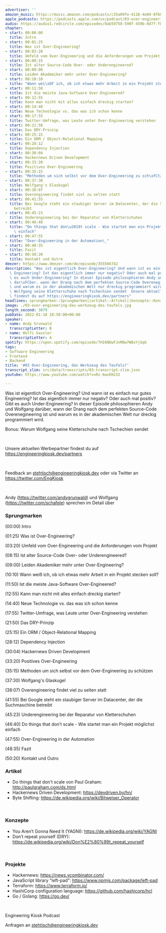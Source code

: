 ```yaml
---
advertiser: ''
amazon_music: https://music.amazon.com/podcasts/c35a09fe-4116-4e04-8f68-77d61b112e46/episodes/3a1c7cb3-6259-4c47-a129-f93a96345d89/engineering-kiosk-03-over-engineering-das-werkzeug-des-teufels
apple_podcasts: https://podcasts.apple.com/us/podcast/03-over-engineering-das-werkzeug-des-teufels/id1603082924?i=1000548219975
audio: https://audio1.redcircle.com/episodes/8ab59758-598f-459b-8d7f-f832ced2b87f/stream.mp3
chapter:
- start: 00:00:00
  title: Intro
- start: 00:01:25
  title: Was ist Over-Engineering?
- start: 00:03:20
  title: Umfeld vom Over-Engineering und die Anforderungen vom Projekt
- start: 00:08:15
  title: Ist alter Source-Code Over- oder Underengineered?
- start: 00:09:00
  title: Leiden Akademiker mehr unter Over-Engineering?
- start: 00:10:10
  title: "Wann wei\xDF ich, ob ich etwas mehr Arbeit in ein Projekt stecken soll?"
- start: 00:11:50
  title: Ist die meiste Java-Software Over-Engineered?
- start: 00:12:55
  title: Kann man nicht mit alles einfach dreckig starten?
- start: 00:14:40
  title: Neue Technologie vs. das was ich schon kenne
- start: 00:17:55
  title: Twitter-Umfrage, was Leute unter Over-Engineering verstehen
- start: 00:21:50
  title: Das DRY-Prinzip
- start: 00:25:15
  title: Ein ORM / Object-Relational Mapping
- start: 00:28:12
  title: Dependency Injection
- start: 00:30:04
  title: Hackernews Driven Development
- start: 00:33:20
  title: Positives Over-Engineering
- start: 00:35:15
  title: "Methoden um sich selbst vor dem Over-Engineering zu sch\xFCtzen"
- start: 00:37:30
  title: Wolfgang's Glaskugel
- start: 00:38:07
  title: Overengineering findet viel zu selten statt
- start: 00:41:55
  title: Bei Google steht ein staubiger Server im Datacenter, der die Suchmaschine
    betreibt
- start: 00:45:23
  title: Underengineering bei der Reparatur von Kletterschuhen
- start: 00:46:40
  title: "Do things that don\u2019t scale - Wie startet man ein Projekt m\xF6glichst\
    \ einfach"
- start: 00:47:55
  title: "Over-Engineering in der Automation\_"
- start: 00:48:35
  title: Fazit
- start: 00:50:20
  title: Kontakt und Outro
deezer: https://www.deezer.com/de/episode/355566742
description: "Was ist eigentlich Over-Engineering? Und wann ist es einfach nur gutes\
  \ Engineering? Ist das eigentlich immer nur negativ? Oder auch mal positiv? Gibt\
  \ es auch Under-Engineering? In dieser Episode philosophieren Andy und Wolfgang\
  \ dar\xFCber, wann der Drang nach dem perfekten Source-Code Overenegineering ist\
  \ und warum es in der akademischen Welt nur dreckig programmiert wird. Bonus: Warum\
  \ Wolfgang seine Kletterschuhe nach Tschechien sendet  Unsere aktuellen Werbepartner\
  \ findest du auf https://engineeringkiosk.dev/partners"
headlines: sprungmarken::Sprungmarken||artikel::Artikel||konzepte::Konzepte||projekte::Projekte
image: ./03-over-engineering-das-werkzeug-des-teufels.jpg
length_second: 3079
pubDate: 2022-01-18 10:50:00+00:00
speaker:
- name: Andy Grunwald
  transcriptLetter: B
- name: Wolfi Gassler
  transcriptLetter: A
spotify: https://open.spotify.com/episode/7HI6NDwFJnM0w7W8xYjGqG
tags:
- Software Engineering
- Frontend
- Backend
title: '#03 Over-Engineering, das Werkzeug des Teufels?'
transcript_slim: src/data/transcripts/03-transcript-slim.json
youtube: https://www.youtube.com/watch?v=Rz-6wvEHi5I

---
```

<p>Was ist eigentlich Over-Engineering? Und wann ist es einfach nur gutes Engineering? Ist das eigentlich immer nur negativ? Oder auch mal positiv? Gibt es auch Under-Engineering? In dieser Episode philosophieren Andy und Wolfgang darüber, wann der Drang nach dem perfekten Source-Code Overenegineering ist und warum es in der akademischen Welt nur dreckig programmiert wird.</p><p>Bonus: Warum Wolfgang seine Kletterschuhe nach Tschechien sendet</p><p><br></p><p>Unsere aktuellen Werbepartner findest du auf <a href="https://engineeringkiosk.dev/partners">https://engineeringkiosk.dev/partners</a></p><p> </p><p>Feedback an <a href="mailto:stehtisch@engineeringkiosk.dev" rel="nofollow">stehtisch@engineeringkiosk.dev</a> oder via Twitter an <a href="https://twitter.com/EngKiosk" rel="nofollow">https://twitter.com/EngKiosk</a></p><p><br></p><p>Andy (<a href="https://twitter.com/andygrunwald" rel="nofollow">https://twitter.com/andygrunwald</a>) und Wolfgang (<a href="https://twitter.com/schafele" rel="nofollow">https://twitter.com/schafele</a>) sprechen im Detail über</p><h3 id="sprungmarken">Sprungmarken</h3><p>(00:00) Intro</p><p>(01:25) Was ist Over-Engineering?</p><p>(03:20) Umfeld vom Over-Engineering und die Anforderungen vom Projekt</p><p>(08:15) Ist alter Source-Code Over- oder Underengineered?</p><p>(09:00) Leiden Akademiker mehr unter Over-Engineering?</p><p>(10:10) Wann weiß ich, ob ich etwas mehr Arbeit in ein Projekt stecken soll?</p><p>(11:50) Ist die meiste Java-Software Over-Engineered?</p><p>(12:55) Kann man nicht mit alles einfach dreckig starten?</p><p>(14:40) Neue Technologie vs. das was ich schon kenne</p><p>(17:55) Twitter-Umfrage, was Leute unter Over-Engineering verstehen</p><p>(21:50) Das DRY-Prinzip</p><p>(25:15) Ein ORM / Object-Relational Mapping</p><p>(28:12) Dependency Injection</p><p>(30:04) Hackernews Driven Development</p><p>(33:20) Positives Over-Engineering</p><p>(35:15) Methoden um sich selbst vor dem Over-Engineering zu schützen</p><p>(37:30) Wolfgang&#39;s Glaskugel</p><p>(38:07) Overengineering findet viel zu selten statt</p><p>(41:55) Bei Google steht ein staubiger Server im Datacenter, der die Suchmaschine betreibt</p><p>(45:23) Underengineering bei der Reparatur von Kletterschuhen</p><p>(46:40) Do things that don’t scale - Wie startet man ein Projekt möglichst einfach</p><p>(47:55) Over-Engineering in der Automation </p><p>(48:35) Fazit</p><p>(50:20) Kontakt und Outro</p><h3 id="artikel">Artikel</h3><ul><li>Do things that don&#39;t scale von Paul Graham: <a href="http://paulgraham.com/ds.html" rel="nofollow">http://paulgraham.com/ds.html</a></li><li>Hackernews Driven Development: <a href="https://devdriven.by/hn/" rel="nofollow">https://devdriven.by/hn/</a></li><li>Byte Shifting: <a href="https://de.wikipedia.org/wiki/Bitweiser_Operator" rel="nofollow">https://de.wikipedia.org/wiki/Bitweiser_Operator</a></li></ul><p><br></p><h3 id="konzepte">Konzepte</h3><ul><li>You Aren’t Gonna Need It (YAGNI): <a href="https://de.wikipedia.org/wiki/YAGNI" rel="nofollow">https://de.wikipedia.org/wiki/YAGNI</a></li><li>Don’t repeat yourself (DRY): <a href="https://de.wikipedia.org/wiki/Don%E2%80%99t_repeat_yourself" rel="nofollow">https://de.wikipedia.org/wiki/Don%E2%80%99t_repeat_yourself</a></li></ul><p><br></p><h3 id="projekte">Projekte</h3><ul><li>Hackernews: <a href="https://news.ycombinator.com/" rel="nofollow">https://news.ycombinator.com/</a></li><li>JavaScript library &#34;left-pad&#34;: <a href="https://www.npmjs.com/package/left-pad" rel="nofollow">https://www.npmjs.com/package/left-pad</a></li><li>Terraform: <a href="https://www.terraform.io/" rel="nofollow">https://www.terraform.io/</a></li><li>HashiCorp configuration language: <a href="https://github.com/hashicorp/hcl" rel="nofollow">https://github.com/hashicorp/hcl</a></li><li>Go / Golang: <a href="https://go.dev/" rel="nofollow">https://go.dev/</a></li></ul><p><br></p><p>Engineering Kiosk Podcast</p><p>Anfragen an <a href="mailto:stehtisch@engineeringkiosk.dev" rel="nofollow">stehtisch@engineeringkiosk.dev</a></p>